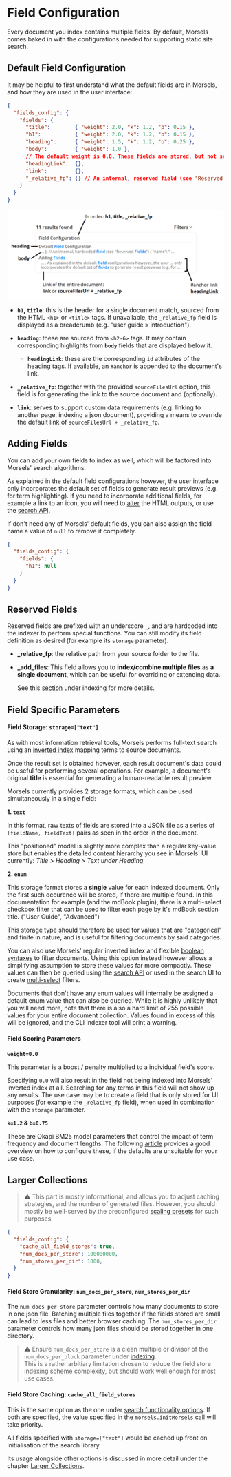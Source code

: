 # Field Configuration

Every document you index contains multiple fields. By default, Morsels comes baked in with the configurations needed for supporting static site search.

## Default Field Configuration

It may be helpful to first understand what the default fields are in Morsels, and how they are used in the user interface:

```json
{
  "fields_config": {
    "fields": {
      "title":        { "weight": 2.0, "k": 1.2, "b": 0.15 },
      "h1":           { "weight": 2.0, "k": 1.2, "b": 0.15 },
      "heading":      { "weight": 1.5, "k": 1.2, "b": 0.25 },
      "body":         { "weight": 1.0 },
      // The default weight is 0.0. These fields are stored, but not searchable.
      "headingLink":  {},
      "link":         {},
      "_relative_fp": {} // An internal, reserved field (see "Reserved Fields")
    }
  }
}
```


<img alt="annotation for fields" src="../images/fields_annotated.png" />

- **`h1`, `title`**: this is the header for a single document match, sourced from the HTML `<h1>` or `<title>` tags. If unavailable, the `_relative_fp` field is displayed as a breadcrumb (e.g. "user guide » introduction").

- **`heading`**: these are sourced from `<h2-6>` tags. It may contain corresponding highlights from **`body`** fields that are displayed below it.

  - **`headingLink`**: these are the corresponding `id` attributes of the heading tags. If available, an `#anchor` is appended to the document's link.

- **`_relative_fp`**: together with the provided `sourceFilesUrl` option, this field is for generating the link to the source document and (optionally).

- **`link`**: serves to support custom data requirements (e.g. linking to another page, indexing a json document), providing a means to override the default link of `sourceFilesUrl + _relative_fp`.

## Adding Fields

You can add your own fields to index as well, which will be factored into Morsels' search algorithms.

As explained in the default field configurations however, the user interface only incorporates the default set of fields to generate result previews (e.g. for term highlighting). If you need to incorporate additional fields, for example a link to an icon, you will need to [alter](../search_configuration_renderers.md#rendering-search-results) the HTML outputs, or use the [search API](../search_api.md).

If don't need any of Morsels' default fields, you can also assign the field name a value of `null` to remove it completely.

```json
{
  "fields_config": {
    "fields": {
      "h1": null
    }
  }
}
```

## Reserved Fields

Reserved fields are prefixed with an underscore `_`, and are hardcoded into the indexer to perform special functions. You can still modify its field definition as desired (for example its `storage` parameter).

- **_relative_fp**: the relative path from your source folder to the file.

- **_add_files**: This field allows you to **index/combine multiple files** as **a single document**, which can be useful for overriding or extending data.

  See this [section](./indexing.md#indexing-multiple-files-under-one-document) under indexing for more details.

## Field Specific Parameters

#### Field Storage: **`storage=["text"]`**

As with most information retrieval tools, Morsels performs full-text search using an [inverted index](https://en.wikipedia.org/wiki/Inverted_index) mapping terms to source documents.

Once the result set is obtained however, each result document's data could be useful for performing several operations. For example, a document's original **title** is essential for generating a human-readable result preview.

Morsels currently provides 2 storage formats, which can be used simultaneously in a single field:

**1. `text`**

In this format, raw texts of fields are stored into a JSON file as a series of `[fieldName, fieldText]` pairs as seen in the order in the document.

This "positioned" model is slightly more complex than a regular key-value store but enables the detailed content hierarchy you see in Morsels' UI currently: *Title > Heading > Text under Heading*

**2. `enum`**

This storage format stores a **single** value for each indexed document. Only the first such occurence will be stored, if there are multiple found. In this documentation for example (and the mdBook plugin), there is a multi-select checkbox filter that can be used to filter each page by it's mdBook section title. ("User Guide", "Advanced")

This storage type should therefore be used for values that are "categorical" and finite in nature, and is useful for filtering documents by said categories.

You can also use Morsels' regular inverted index and flexible [boolean syntaxes](../search_features.md) to filter documents. Using this option instead however allows a simplifying assumption to store these values far more compactly. These values can then be queried using the [search API](../search_api.md#filtering-enum-values) or used in the search UI to create [multi-select](../search_configuration.md#general-options) filters.

 Documents that don't have any enum values will internally be assigned a default enum value that can also be queried. While it is highly unlikely that you will need more, note that there is also a hard limit of 255 possible values for your entire document collection. Values found in excess of this will be ignored, and the CLI indexer tool will print a warning.

#### Field Scoring Parameters

**`weight=0.0`**

This parameter is a boost / penalty multiplied to a individual field's score.

Specifying `0.0` will also result in the field not being indexed into Morsels' inverted index at all. Searching for any terms in this field will not show up any results. The use case may be to create a field that is only stored for UI purposes (for example the `_relative_fp` field), when used in combination with the `storage` parameter.

**`k=1.2` & `b=0.75`**

These are Okapi BM25 model parameters that control the impact of term frequency and document lengths. The following [article](https://www.elastic.co/guide/en/elasticsearch/guide/current/pluggable-similarites.html#bm25-tunability) provides a good overview on how to configure these, if the defaults are unsuitable for your use case.


## Larger Collections

> ⚠️ This part is mostly informational, and allows you to adjust caching strategies, and the number of generated files. However, you should mostly be well-served by the preconfigured [scaling presets](./larger_collections.md) for such purposes.

```json
{
  "fields_config": {
    "cache_all_field_stores": true,
    "num_docs_per_store": 100000000,
    "num_stores_per_dir": 1000,
  }
}
```

#### Field Store Granularity: **`num_docs_per_store`, `num_stores_per_dir`**

The `num_docs_per_store` parameter controls how many documents to store in one json file. Batching multiple files together if the fields stored are small can lead to less files and better browser caching. The `num_stores_per_dir` parameter controls how many json files should be stored together in one directory.

> ⚠️ Ensure `num_docs_per_store` is a clean multiple or divisor of the `num_docs_per_block` parameter under [indexing](./indexing.md).<br>
> This is a rather arbitiary limitation chosen to reduce the field store indexing scheme complexity,
> but should work well enough for most use cases.

#### Field Store Caching: **`cache_all_field_stores`**

This is the same option as the one under [search functionality options](../search_configuration.md#search-functionality-options).
If both are specified, the value specified in the `morsels.initMorsels` call will take priority.

All fields specified with `storage=["text"]` would be cached up front on initialisation of the search library.

Its usage alongside other options is discussed in more detail under the chapter [Larger Collections](larger_collections.md).
